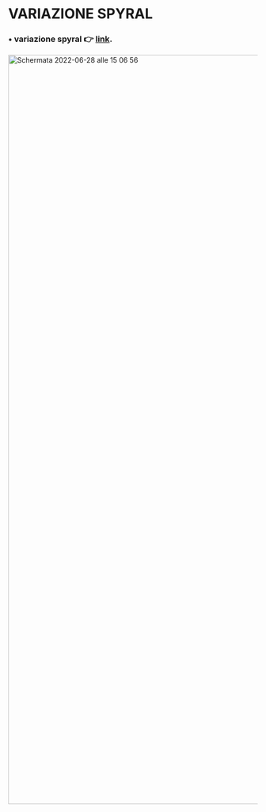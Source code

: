 # VARIAZIONE SPYRAL
### **• variazione spyral** 👉 [link](https://editor.p5js.org/cllomatt24/full/gN2EuGMoZ).


<img width="1512" alt="Schermata 2022-06-28 alle 15 06 56" src="https://user-images.githubusercontent.com/101120757/176186113-82122008-ad6a-4e4f-a908-a20275f83212.png">
